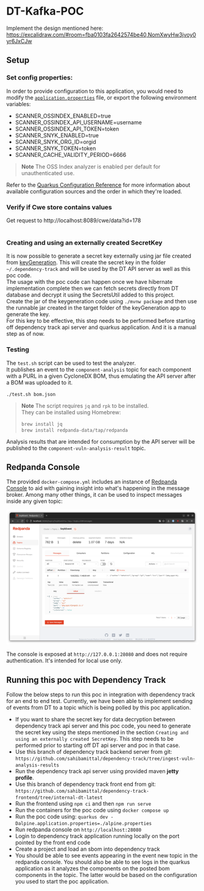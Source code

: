 # DT-Kafka-POC

Implement the design mentioned here: https://excalidraw.com/#room=fba0103fa2642574be40,NomXwyHw3jvoy0yr6JxCJw

## Setup

### Set config properties:

In order to provide configuration to this application, you would need to modify the
[`application.properties`](src/main/resources/application.properties) file, or export the following environment variables:

- SCANNER_OSSINDEX_ENABLED=true
- SCANNER_OSSINDEX_API_USERNAME=username
- SCANNER_OSSINDEX_API_TOKEN=token
- SCANNER_SNYK_ENABLED=true
- SCANNER_SNYK_ORG_ID=orgid
- SCANNER_SNYK_TOKEN=token
- SCANNER_CACHE_VALIDITY_PERIOD=6666

> **Note**
> The OSS Index analyzer is enabled per default for unauthenticated use.

Refer to the [Quarkus Configuration Reference](https://quarkus.io/guides/config-reference#configuration-sources)
for more information about available configuration sources and the order in which they're loaded.

### Verify if Cwe store contains values

Get request to http://localhost:8089/cwe/data?id=178
<br/>
<br/>
### Creating and using an externally created SecretKey
It is now possible to generate a secret key externally using jar file created from [keyGeneration](https://github.com/mehab/KeyGeneration).
This will create the secret key in the folder `~/.dependency-track` and will be used by the DT API server as well as this poc code. <br/>
The usage with the poc code can happen once we have hibernate implementation complete then we can fetch secrets directly from DT database and decrypt it using the SecretsUtil added to this project. <br/>
Create the jar of the keygeneration code using `./mvnw package` and then use the runnable jar created in the target folder of the keyGeneration app to generate the key. <br/>
For this key to be effective, this step needs to be performed before starting off dependency track api server and quarkus application. And it is a manual step as of now. <br/>

### Testing

The `test.sh` script can be used to test the analyzer.  
It publishes an event to the `component-analysis` topic for each component with a
PURL in a given CycloneDX BOM, thus emulating the API server after a BOM was uploaded to it.

```shell
./test.sh bom.json
```

> **Note**
> The script requires `jq` and `rpk` to be installed.  
> They can be installed using Homebrew:
> ```shell
> brew install jq
> brew install redpanda-data/tap/redpanda
> ```

Analysis results that are intended for consumption by the API server will be
published to the `component-vuln-analysis-result` topic.

## Redpanda Console

The provided `docker-compose.yml` includes an instance of [Redpanda Console](https://github.com/redpanda-data/console)
to aid with gaining insight into what's happening in the message broker. Among many other things, it can be used to
inspect messages inside any given topic:

![Redpanda Console - Messages](.github/images/redpanda-console_messages.png)

The console is exposed at `http://127.0.0.1:28080` and does not require authentication. It's intended for local use only.

## Running this poc with Dependency Track
Follow the below steps to run this poc in integration with dependency track for an end to end test. Currently, we have been able to implement sending of events from DT to a topic which is being polled by this poc application.
- If you want to share the secret key for data decryption between dependency track api server and this poc code, you need to generate the secret key using the steps mentioned in the section `Creating and using an externally created SecretKey`. This step needs to be performed prior to starting off DT api server and poc in that case.
- Use this branch of dependency track backend server from git: `https://github.com/sahibamittal/dependency-track/tree/ingest-vuln-analysis-results`
- Run the dependency track api server using provided maven <b>jetty profile</b>.
- Use this branch of dependency track front end from git: `https://github.com/sahibamittal/dependency-track-frontend/tree/internal-dt-latest`
- Run the frontend using `npm ci` and then `npm run serve`
- Run the containers for the poc code using `docker compose up`
- Run the poc code using: `quarkus dev -Dalpine.application.properties=./alpine.properties`
- Run redpanda console on `http://localhost:28080`
- Login to dependency track application running locally on the port pointed by the front end code
- Create a project and load an sbom into dependency track
- You should be able to see events appearing in the event new topic in the redpanda console. You should also be able to see logs in the quarkus application as it analyzes the components on the posted bom components in the topic. The latter would be based on the configuration you used to start the poc application.
